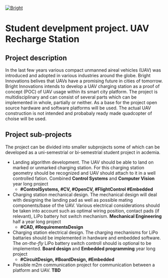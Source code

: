 [![Bright](https://static1.squarespace.com/static/593f6782e4fcb5c45861fe68/t/5a56e19753450ad102564dd1/1530425272677/?format=1500w)](https://www.brightinnovationsco.com/)

# Student develpment project. UAV Recharge Station 
## Project description
In the last few years various compact unmanned aireal vehicles (UAV) was introduced and adopted in various industries around the globe. Bright Innovations belives that UAVs have a promising future in cities of tomorrow. Bright Innovations intends to develop a UAV charging station as a proof of concept (POC) of UAV usage within its smart city platform. The project is multidisciplinary and can consist of several parts which can be implemented in whole, partially or neither. As a base for the project open source hardware and software platforms will be used. The actual UAV construction is not intended and probabaly ready made quadcopter of choise will be used.

## Project sub-projects
The project can be divided into smaller subprojects some of which can be developed as a uni-semestrial or bi-semestrial student project in acdemia.    
  - Landing algorithm development. The UAV should be able to land on marked or unmarked charging station. For this charging station geometry should be recognized and UAV should attach to it in a well controlled fation. Combined **Control Systems** and **Computer Vision** year long project 
    - **#ControlSystems, #CV, #OpenCV, #FlightControl #Embedded**
  - Charging station mechanical design. The mechanical design will deal with designing the landing pad as well as possible mating components/base of the UAV. Various electrical considerations should be taken into account such as optimal wiring position, contact pads (if relevant), LiPo battery hot switch mechanism. **Mechanical Engineering** half a year long project
    - **#CAD, #RequirementsDesign**
  - Charging station electrical design. The charging mechanisms for LiPo battaries should be implemented in hardware and embedded software. The *on-the-fly* LiPo battery switch controll should is optional to be implemented.  **Board design** and **Embedded programming** year long project
    - **#CircuitDesign, #BoardDesign, #Embedded**
  - Possible m2m communication project for communication between a platform and UAV. **TBD**


